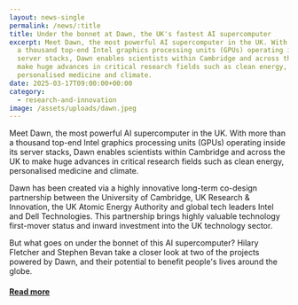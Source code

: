 ```yaml
---
layout: news-single
permalink: /news/:title
title: Under the bonnet at Dawn, the UK's fastest AI supercomputer
excerpt: Meet Dawn, the most powerful AI supercomputer in the UK. With more than
  a thousand top-end Intel graphics processing units (GPUs) operating inside its
  server stacks, Dawn enables scientists within Cambridge and across the UK to
  make huge advances in critical research fields such as clean energy,
  personalised medicine and climate.
date: 2025-03-17T09:00:00+00:00
category:
  - research-and-innovation
image: /assets/uploads/dawn.jpeg
---
```

Meet Dawn, the most powerful AI supercomputer in the UK. With more than a thousand top-end Intel graphics processing units (GPUs) operating inside its server stacks, Dawn enables scientists within Cambridge and across the UK to make huge advances in critical research fields such as clean energy, personalised medicine and climate.

Dawn has been created via a highly innovative long-term co-design partnership between the University of Cambridge, UK Research & Innovation, the UK Atomic Energy Authority and global tech leaders Intel and Dell Technologies. This partnership brings highly valuable technology first-mover status and inward investment into the UK technology sector.

But what goes on under the bonnet of this AI supercomputer? Hilary Fletcher and Stephen Bevan take a closer look at two of the projects powered by Dawn, and their potential to benefit people's lives around the globe.

#### [R﻿ead more](https://www.cam.ac.uk/stories/under-the-bonnet-at-AI-supercomputer-Dawn)